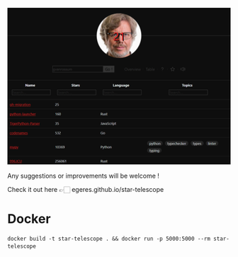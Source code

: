 
![](https://github.com/egeres/Star-telescope/blob/main/public/screenshot.png)

Any suggestions or improvements will be welcome !

Check it out here 👉🏻 egeres.github.io/star-telescope

# Docker

```docker build -t star-telescope . && docker run -p 5000:5000 --rm star-telescope```

